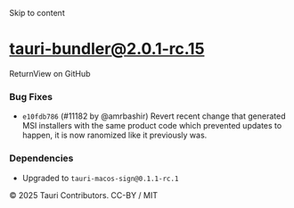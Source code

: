 Skip to content
# tauri-bundler@2.0.1-rc.15
ReturnView on GitHub
### Bug Fixes
  * `e10fdb786` (#11182 by @amrbashir) Revert recent change that generated MSI installers with the same product code which prevented updates to happen, it is now ranomized like it previously was.


### Dependencies
  * Upgraded to `tauri-macos-sign@0.1.1-rc.1`


© 2025 Tauri Contributors. CC-BY / MIT
